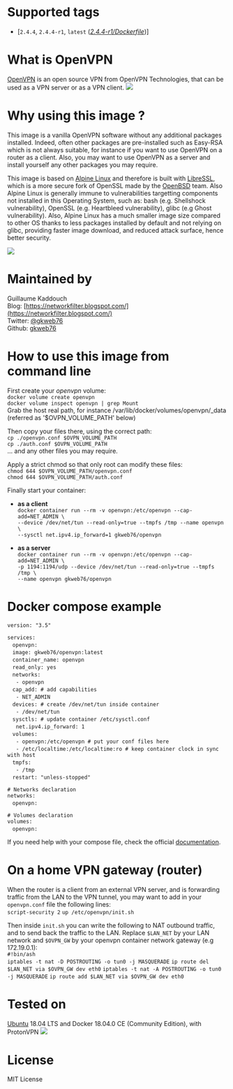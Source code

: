 # Supported tags
-   [`2.4.4`, `2.4.4-r1`, `latest` (*[2.4.4-r1/Dockerfile](https://github.com/gkweb76/openvpn/blob/master/2.4.4-r1/Dockerfile)*)]



# What is OpenVPN
[OpenVPN](https://openvpn.net) is an open source VPN from OpenVPN Technologies, that can be used as a VPN server or as a VPN client.
![](https://openvpn.net/templates/telethra/img/ovpntech_logo-s.png)



# Why using this image ?
This image is a vanilla OpenVPN software without any additional packages installed. Indeed, often other packages are pre-installed such as Easy-RSA which is not always suitable, for instance if you want to use OpenVPN on a router as a client. Also, you may want to use OpenVPN as a server and install yourself any other packages you may require.

This image is based on [Alpine Linux](https://alpinelinux.org/) and therefore is built with [LibreSSL](https://www.libressl.org/), which is a more secure fork of OpenSSL made by the [OpenBSD](https://www.openbsd.org/) team. Also Alpine Linux is generally immune to vulnerabilities targetting components not installed in this Operating System, such as: bash (e.g. Shellshock vulnerability), OpenSSL (e.g. Heartbleed vulnerability), glibc (e.g Ghost vulnerability). Also, Alpine Linux has a much smaller image size compared to other OS thanks to less packages installed by default and not relying on glibc, providing faster image download, and reduced attack surface, hence better security.

![](https://wiki.alpinelinux.org/w/resources/assets/alogo.png)



# Maintained by
Guillaume Kaddouch  
Blog: [https://networkfilter.blogspot.com/](https://networkfilter.blogspot.com/)  
Twitter: [@gkweb76](https://twitter.com/gkweb76)  
Github: [gkweb76](https://github.com/gkweb76/)  



# How to use this image from command line
First create your _openvpn_ volume:  
`docker volume create openvpn`  
`docker volume inspect openvpn | grep Mount`  
Grab the host real path, for instance /var/lib/docker/volumes/openvpn/_data (referred as '$OVPN_VOLUME_PATH' below)

Then copy your files there, using the correct path:  
`cp ./openvpn.conf $OVPN_VOLUME_PATH`  
`cp ./auth.conf $OVPN_VOLUME_PATH`  
... and any other files you may require.  

Apply a strict chmod so that only root can modify these files:  
`chmod 644 $OVPN_VOLUME_PATH/openvpn.conf`  
`chmod 644 $OVPN_VOLUME_PATH/auth.conf`  

Finally start your container:  
-   **as a client**  
`docker container run --rm -v openvpn:/etc/openvpn --cap-add=NET_ADMIN \`  
`--device /dev/net/tun --read-only=true --tmpfs /tmp --name openvpn \`  
`--sysctl net.ipv4.ip_forward=1 gkweb76/openvpn`  

-   **as a server**  
`docker container run --rm -v openvpn:/etc/openvpn --cap-add=NET_ADMIN \`  
`-p 1194:1194/udp --device /dev/net/tun --read-only=true --tmpfs /tmp \`  
`--name openvpn gkweb76/openvpn`  


# Docker compose example  
`version: "3.5"`  
  
`services:`  
&nbsp;&nbsp;  `openvpn:`  
&nbsp;&nbsp;  `image: gkweb76/openvpn:latest`  
&nbsp;&nbsp;  `container_name: openvpn`  
&nbsp;&nbsp;  `read_only: yes`  
&nbsp;&nbsp;  `networks:`  
&nbsp;&nbsp;&nbsp;&nbsp;  `- openvpn`  
&nbsp;&nbsp;  `cap_add: # add capabilities`  
&nbsp;&nbsp;&nbsp;&nbsp;  `- NET_ADMIN`  
&nbsp;&nbsp;  `devices: # create /dev/net/tun inside container`  
&nbsp;&nbsp;&nbsp;&nbsp;  `- /dev/net/tun`  
&nbsp;&nbsp;    `sysctls: # update container /etc/sysctl.conf`  
&nbsp;&nbsp;&nbsp;&nbsp;      `net.ipv4.ip_forward: 1`  
&nbsp;&nbsp;    `volumes:`  
&nbsp;&nbsp;&nbsp;&nbsp;      `- openvpn:/etc/openvpn # put your conf files here`  
&nbsp;&nbsp;&nbsp;&nbsp;      `- /etc/localtime:/etc/localtime:ro # keep container clock in sync with host`  
&nbsp;&nbsp;    `tmpfs:`  
&nbsp;&nbsp;&nbsp;&nbsp;      `- /tmp`  
&nbsp;&nbsp;    `restart: "unless-stopped"`  
  
`# Networks declaration`  
`networks:`  
&nbsp;&nbsp;  `openvpn:`  
  
`# Volumes declaration`  
`volumes:`  
&nbsp;&nbsp;  `openvpn:`  
    
If you need help with your compose file, check the official [documentation](https://docs.docker.com/compose/compose-file/).  

# On a home VPN gateway (router)
When the router is a client from an external VPN server, and is forwarding traffic from the LAN to the VPN tunnel, you may want to add in your `openvpn.conf` file the following lines:  
`script-security 2` 
`up /etc/openvpn/init.sh`  

Then inside `init.sh` you can write the following to NAT outbound traffic, and to send back the traffic to the LAN. Replace `$LAN_NET` by your LAN network and `$OVPN_GW` by your openvpn container network gateway (e.g 172.19.0.1):  
`#!bin/ash`  
`iptables -t nat -D POSTROUTING -o tun0 -j MASQUERADE` 
`ip route del $LAN_NET via $OVPN_GW dev eth0` 
`iptables -t nat -A POSTROUTING -o tun0 -j MASQUERADE` 
`ip route add $LAN_NET via $OVPN_GW dev eth0` 


# Tested on

[Ubuntu](https://www.ubuntu.com/) 18.04 LTS and Docker 18.04.0 CE (Community Edition), with ProtonVPN
![](https://protonvpn.com/assets/img/media/protonvpn-logo-grey.png)

# License

MIT License
